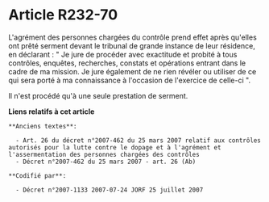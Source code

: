 # Article R232-70

L'agrément des personnes chargées du contrôle prend effet après qu'elles ont prêté serment devant le tribunal de grande
instance de leur résidence, en déclarant : " Je jure de procéder avec exactitude et probité à tous contrôles, enquêtes,
recherches, constats et opérations entrant dans le cadre de ma mission. Je jure également de ne rien révéler ou utiliser de
ce qui sera porté à ma connaissance à l'occasion de l'exercice de celle-ci ".

Il n'est procédé qu'à une seule prestation de serment.

**Liens relatifs à cet article**

	**Anciens textes**:

	  - Art. 26 du décret n°2007-462 du 25 mars 2007 relatif aux contrôles autorisés pour la lutte contre le dopage et à l'agrément et l'assermentation des personnes chargées des contrôles
	  - Décret n°2007-462 du 25 mars 2007 - art. 26 (Ab)

	**Codifié par**:

	  - Décret n°2007-1133 2007-07-24 JORF 25 juillet 2007
